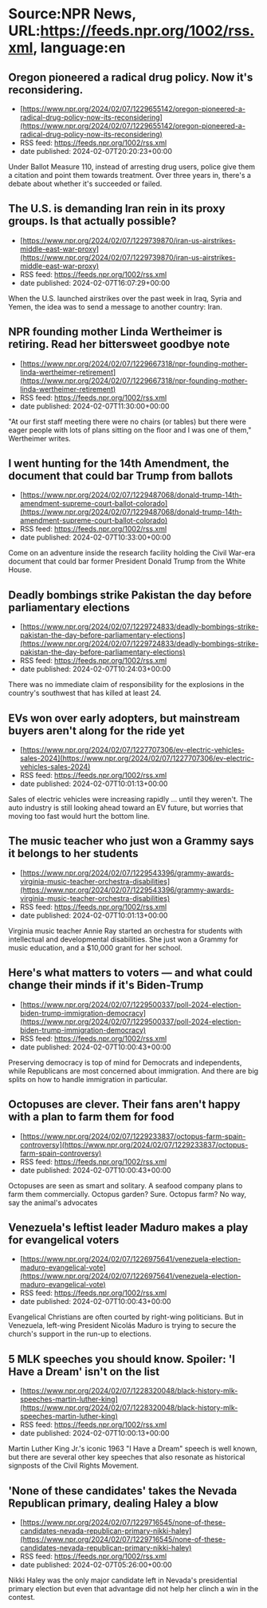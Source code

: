 # Source:NPR News, URL:https://feeds.npr.org/1002/rss.xml, language:en

## Oregon pioneered a radical drug policy. Now it's reconsidering.
 - [https://www.npr.org/2024/02/07/1229655142/oregon-pioneered-a-radical-drug-policy-now-its-reconsidering](https://www.npr.org/2024/02/07/1229655142/oregon-pioneered-a-radical-drug-policy-now-its-reconsidering)
 - RSS feed: https://feeds.npr.org/1002/rss.xml
 - date published: 2024-02-07T20:20:23+00:00

Under Ballot Measure 110, instead of arresting drug users, police give them a citation and point them towards treatment. Over three years in, there's a debate about whether it's succeeded or failed.

## The U.S. is demanding Iran rein in its proxy groups. Is that actually possible?
 - [https://www.npr.org/2024/02/07/1229739870/iran-us-airstrikes-middle-east-war-proxy](https://www.npr.org/2024/02/07/1229739870/iran-us-airstrikes-middle-east-war-proxy)
 - RSS feed: https://feeds.npr.org/1002/rss.xml
 - date published: 2024-02-07T16:07:29+00:00

When the U.S. launched airstrikes over the past week in Iraq, Syria and Yemen, the idea was to send a message to another country: Iran.

## NPR founding mother Linda Wertheimer is retiring. Read her bittersweet goodbye note
 - [https://www.npr.org/2024/02/07/1229667318/npr-founding-mother-linda-wertheimer-retirement](https://www.npr.org/2024/02/07/1229667318/npr-founding-mother-linda-wertheimer-retirement)
 - RSS feed: https://feeds.npr.org/1002/rss.xml
 - date published: 2024-02-07T11:30:00+00:00

"At our first staff meeting there were no chairs (or tables) but there were eager people with lots of plans sitting on the floor and I was one of them," Wertheimer writes.

## I went hunting for the 14th Amendment, the document that could bar Trump from ballots
 - [https://www.npr.org/2024/02/07/1229487068/donald-trump-14th-amendment-supreme-court-ballot-colorado](https://www.npr.org/2024/02/07/1229487068/donald-trump-14th-amendment-supreme-court-ballot-colorado)
 - RSS feed: https://feeds.npr.org/1002/rss.xml
 - date published: 2024-02-07T10:33:00+00:00

Come on an adventure inside the research facility holding the Civil War-era document that could bar former President Donald Trump from the White House.

## Deadly bombings strike Pakistan the day before parliamentary elections
 - [https://www.npr.org/2024/02/07/1229724833/deadly-bombings-strike-pakistan-the-day-before-parliamentary-elections](https://www.npr.org/2024/02/07/1229724833/deadly-bombings-strike-pakistan-the-day-before-parliamentary-elections)
 - RSS feed: https://feeds.npr.org/1002/rss.xml
 - date published: 2024-02-07T10:24:03+00:00

There was no immediate claim of responsibility for the explosions in the country's southwest that has killed at least 24.

## EVs won over early adopters, but mainstream buyers aren't along for the ride yet
 - [https://www.npr.org/2024/02/07/1227707306/ev-electric-vehicles-sales-2024](https://www.npr.org/2024/02/07/1227707306/ev-electric-vehicles-sales-2024)
 - RSS feed: https://feeds.npr.org/1002/rss.xml
 - date published: 2024-02-07T10:01:13+00:00

Sales of electric vehicles were increasing rapidly ... until they weren't. The auto industry is still looking ahead toward an EV future, but worries that moving too fast would hurt the bottom line.

## The music teacher who just won a Grammy says it belongs to her students
 - [https://www.npr.org/2024/02/07/1229543396/grammy-awards-virginia-music-teacher-orchestra-disabilities](https://www.npr.org/2024/02/07/1229543396/grammy-awards-virginia-music-teacher-orchestra-disabilities)
 - RSS feed: https://feeds.npr.org/1002/rss.xml
 - date published: 2024-02-07T10:01:13+00:00

Virginia music teacher Annie Ray started an orchestra for students with intellectual and developmental disabilities. She just won a Grammy for music education, and a $10,000 grant for her school.

## Here's what matters to voters — and what could change their minds if it's Biden-Trump
 - [https://www.npr.org/2024/02/07/1229500337/poll-2024-election-biden-trump-immigration-democracy](https://www.npr.org/2024/02/07/1229500337/poll-2024-election-biden-trump-immigration-democracy)
 - RSS feed: https://feeds.npr.org/1002/rss.xml
 - date published: 2024-02-07T10:00:43+00:00

Preserving democracy is top of mind for Democrats and independents, while Republicans are most concerned about immigration. And there are big splits on how to handle immigration in particular.

## Octopuses are clever. Their fans aren't happy with a plan to farm them for food
 - [https://www.npr.org/2024/02/07/1229233837/octopus-farm-spain-controversy](https://www.npr.org/2024/02/07/1229233837/octopus-farm-spain-controversy)
 - RSS feed: https://feeds.npr.org/1002/rss.xml
 - date published: 2024-02-07T10:00:43+00:00

Octopuses are seen as smart and solitary. A seafood company plans to farm them commercially. Octopus garden? Sure. Octopus farm? No way, say the animal's advocates

## Venezuela's leftist leader Maduro makes a play for evangelical voters
 - [https://www.npr.org/2024/02/07/1226975641/venezuela-election-maduro-evangelical-vote](https://www.npr.org/2024/02/07/1226975641/venezuela-election-maduro-evangelical-vote)
 - RSS feed: https://feeds.npr.org/1002/rss.xml
 - date published: 2024-02-07T10:00:43+00:00

Evangelical Christians are often courted by right-wing politicians. But in Venezuela, left-wing President Nicolás Maduro is trying to secure the church's support in the run-up to elections.

## 5 MLK speeches you should know. Spoiler: 'I Have a Dream' isn't on the list
 - [https://www.npr.org/2024/02/07/1228320048/black-history-mlk-speeches-martin-luther-king](https://www.npr.org/2024/02/07/1228320048/black-history-mlk-speeches-martin-luther-king)
 - RSS feed: https://feeds.npr.org/1002/rss.xml
 - date published: 2024-02-07T10:00:13+00:00

Martin Luther King Jr.'s iconic 1963 "I Have a Dream" speech is well known, but there are several other key speeches that also resonate as historical signposts of the Civil Rights Movement.

## 'None of these candidates' takes the Nevada Republican primary, dealing Haley a blow
 - [https://www.npr.org/2024/02/07/1229716545/none-of-these-candidates-nevada-republican-primary-nikki-haley](https://www.npr.org/2024/02/07/1229716545/none-of-these-candidates-nevada-republican-primary-nikki-haley)
 - RSS feed: https://feeds.npr.org/1002/rss.xml
 - date published: 2024-02-07T05:26:00+00:00

Nikki Haley was the only major candidate left in Nevada's presidential primary election but even that advantage did not help her clinch a win in the contest.

